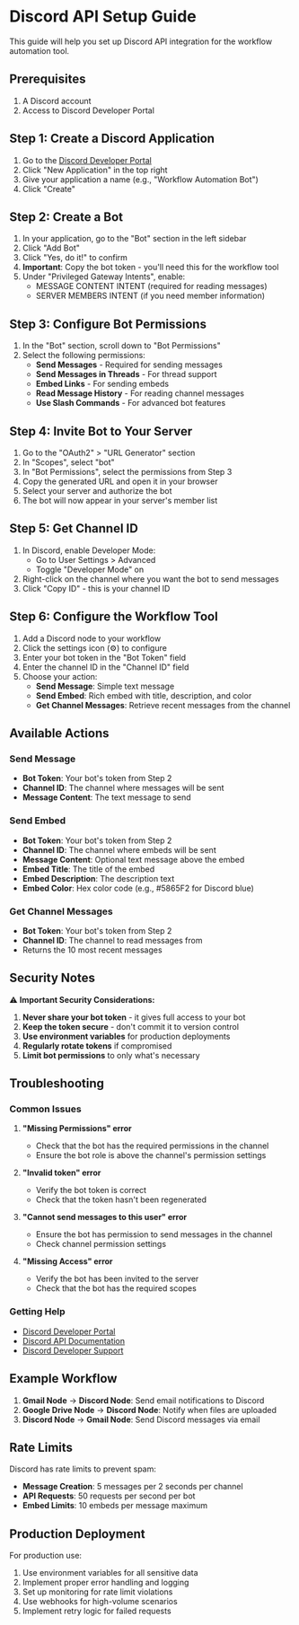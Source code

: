 # Discord API Setup Guide

This guide will help you set up Discord API integration for the workflow automation tool.

## Prerequisites

1. A Discord account
2. Access to Discord Developer Portal

## Step 1: Create a Discord Application

1. Go to the [Discord Developer Portal](https://discord.com/developers/applications)
2. Click "New Application" in the top right
3. Give your application a name (e.g., "Workflow Automation Bot")
4. Click "Create"

## Step 2: Create a Bot

1. In your application, go to the "Bot" section in the left sidebar
2. Click "Add Bot"
3. Click "Yes, do it!" to confirm
4. **Important**: Copy the bot token - you'll need this for the workflow tool
5. Under "Privileged Gateway Intents", enable:
   - MESSAGE CONTENT INTENT (required for reading messages)
   - SERVER MEMBERS INTENT (if you need member information)

## Step 3: Configure Bot Permissions

1. In the "Bot" section, scroll down to "Bot Permissions"
2. Select the following permissions:
   - **Send Messages** - Required for sending messages
   - **Send Messages in Threads** - For thread support
   - **Embed Links** - For sending embeds
   - **Read Message History** - For reading channel messages
   - **Use Slash Commands** - For advanced bot features

## Step 4: Invite Bot to Your Server

1. Go to the "OAuth2" > "URL Generator" section
2. In "Scopes", select "bot"
3. In "Bot Permissions", select the permissions from Step 3
4. Copy the generated URL and open it in your browser
5. Select your server and authorize the bot
6. The bot will now appear in your server's member list

## Step 5: Get Channel ID

1. In Discord, enable Developer Mode:
   - Go to User Settings > Advanced
   - Toggle "Developer Mode" on
2. Right-click on the channel where you want the bot to send messages
3. Click "Copy ID" - this is your channel ID

## Step 6: Configure the Workflow Tool

1. Add a Discord node to your workflow
2. Click the settings icon (⚙️) to configure
3. Enter your bot token in the "Bot Token" field
4. Enter the channel ID in the "Channel ID" field
5. Choose your action:
   - **Send Message**: Simple text message
   - **Send Embed**: Rich embed with title, description, and color
   - **Get Channel Messages**: Retrieve recent messages from the channel

## Available Actions

### Send Message
- **Bot Token**: Your bot's token from Step 2
- **Channel ID**: The channel where messages will be sent
- **Message Content**: The text message to send

### Send Embed
- **Bot Token**: Your bot's token from Step 2
- **Channel ID**: The channel where embeds will be sent
- **Message Content**: Optional text message above the embed
- **Embed Title**: The title of the embed
- **Embed Description**: The description text
- **Embed Color**: Hex color code (e.g., #5865F2 for Discord blue)

### Get Channel Messages
- **Bot Token**: Your bot's token from Step 2
- **Channel ID**: The channel to read messages from
- Returns the 10 most recent messages

## Security Notes

⚠️ **Important Security Considerations:**

1. **Never share your bot token** - it gives full access to your bot
2. **Keep the token secure** - don't commit it to version control
3. **Use environment variables** for production deployments
4. **Regularly rotate tokens** if compromised
5. **Limit bot permissions** to only what's necessary

## Troubleshooting

### Common Issues

1. **"Missing Permissions" error**
   - Check that the bot has the required permissions in the channel
   - Ensure the bot role is above the channel's permission settings

2. **"Invalid token" error**
   - Verify the bot token is correct
   - Check that the token hasn't been regenerated

3. **"Cannot send messages to this user" error**
   - Ensure the bot has permission to send messages in the channel
   - Check channel permission settings

4. **"Missing Access" error**
   - Verify the bot has been invited to the server
   - Check that the bot has the required scopes

### Getting Help

- [Discord Developer Portal](https://discord.com/developers/applications)
- [Discord API Documentation](https://discord.com/developers/docs)
- [Discord Developer Support](https://discord.gg/discord-developers)

## Example Workflow

1. **Gmail Node** → **Discord Node**: Send email notifications to Discord
2. **Google Drive Node** → **Discord Node**: Notify when files are uploaded
3. **Discord Node** → **Gmail Node**: Send Discord messages via email

## Rate Limits

Discord has rate limits to prevent spam:
- **Message Creation**: 5 messages per 2 seconds per channel
- **API Requests**: 50 requests per second per bot
- **Embed Limits**: 10 embeds per message maximum

## Production Deployment

For production use:
1. Use environment variables for all sensitive data
2. Implement proper error handling and logging
3. Set up monitoring for rate limit violations
4. Use webhooks for high-volume scenarios
5. Implement retry logic for failed requests
